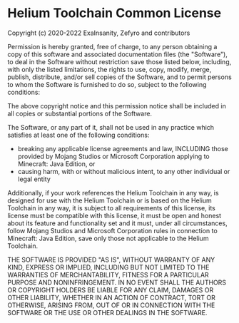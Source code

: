 # Helium Toolchain Common License

Copyright (c) 2020-2022 ExaInsanity, Zefyro and contributors

Permission is hereby granted, free of charge, to any person obtaining a copy
of this software and associated documentation files (the "Software"), to deal
in the Software without restriction save those listed below, including, with 
only the listed limitations, the rights to use, copy, modify, merge, publish, 
distribute, and/or sell copies of the Software, and to permit persons to whom 
the Software is furnished to do so, subject to the following conditions:

The above copyright notice and this permission notice shall be included in all
copies or substantial portions of the Software.

The Software, or any part of it, shall not be used in any practice which satisfies
at least one of the following conditions:

- breaking any applicable license agreements and law, INCLUDING those provided
  by Mojang Studios or Microsoft Corporation applying to Minecraft: Java Edition, or
- causing harm, with or without malicious intent, to any other individual
  or legal entity

Additionally, if your work references the Helium Toolchain in any way, is 
designed for use with the Helium Toolchain or is based on the Helium Toolchain 
in any way, it is subject to all requirements of this license, its license
must be compatible with this license, it must be open and honest about its
feature and functionality set and it must, under all circumstances, follow
Mojang Studios and Microsoft Corporation rules in connection to Minecraft:
Java Edition, save only those not applicable to the Helium Toolchain.

THE SOFTWARE IS PROVIDED "AS IS", WITHOUT WARRANTY OF ANY KIND, EXPRESS OR
IMPLIED, INCLUDING BUT NOT LIMITED TO THE WARRANTIES OF MERCHANTABILITY,
FITNESS FOR A PARTICULAR PURPOSE AND NONINFRINGEMENT. IN NO EVENT SHALL THE
AUTHORS OR COPYRIGHT HOLDERS BE LIABLE FOR ANY CLAIM, DAMAGES OR OTHER
LIABILITY, WHETHER IN AN ACTION OF CONTRACT, TORT OR OTHERWISE, ARISING FROM,
OUT OF OR IN CONNECTION WITH THE SOFTWARE OR THE USE OR OTHER DEALINGS IN THE
SOFTWARE.
